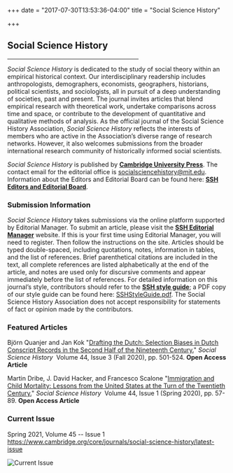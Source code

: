 +++
date = "2017-07-30T13:53:36-04:00"
title = "Social Science History"

+++

## **Social Science History**

<hr width=300; align=left> 

*Social Science History* is dedicated to the study of social theory within an empirical historical context. Our interdisciplinary readership includes anthropologists, demographers, economists, geographers, historians, political scientists, and sociologists, all in pursuit of a deep understanding of societies, past and present. The journal invites articles that blend empirical research with theoretical work, undertake comparisons across time and space, or contribute to the development of quantitative and qualitative methods of analysis. As the official journal of the Social Science History Association, *Social Science History* reflects the interests of members who are active in the Association’s diverse range of research networks. However, it also welcomes submissions from the broader international research community of historically informed social scientists.

*Social Science History* is published by [**Cambridge University Press**](https://www.cambridge.org/core/journals/social-science-history). The contact email for the editorial office is <socialsciencehistory@mit.edu>. Information about the Editors and Editorial Board can be found here: [**SSH Editors and Editorial Board**](https://www.cambridge.org/core/journals/social-science-history/information/editorial-board).

### Submission Information

*Social Science History* takes submissions via the online platform supported by Editorial Manager. To submit an article, please visit the [**SSH Editorial Manager**](https://www.editorialmanager.com/ssha/default.aspx) website. If this is your first time using Editorial Manager, you will need to register. Then follow the instructions on the site. Articles should be typed double-spaced, including quotations, notes, information in tables, and the list of references. Brief parenthetical citations are included in the text, all complete references are listed alphabetically at the end of the article, and notes are used only for discursive comments and appear immediately before the list of references. For detailed information on this journal’s style, contributors should refer to the [**SSH style guide**](https://www.cambridge.org/core/journals/social-science-history/information/instructions-contributors); a PDF copy of our style guide can be found here: [SSHStyleGuide.pdf](https://ssha.org/files/SSHStyleGuide.pdf). The Social Science History Association does not accept responsibility for statements of fact or opinion made by the contributors.

### Featured Articles

Björn Quanjer and Jan Kok "[Drafting the Dutch: Selection Biases in Dutch Conscript Records in the Second Half of the Nineteenth Century.](https://doi.org/10.1017/ssh.2020.13)" *Social Science History* &nbsp;Volume 44, Issue 3 (Fall 2020), pp. 501-524.  **Open Access Article**  

Martin Dribe, J. David Hacker, and Francesco Scalone "[Immigration and Child Mortality: Lessons from the United States at the Turn of the Twentieth Century.](https://doi.org/10.1017/ssh.2019.42)" *Social Science History* &nbsp;Volume 44, Issue 1 (Spring 2020), pp. 57-89.  **Open Access Article**


### Current Issue

Spring 2021, Volume 45 -- Issue 1  
https://www.cambridge.org/core/journals/social-science-history/latest-issue  

![Current Issue](/images/SSH_45-1.jpg)
